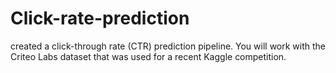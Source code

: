 # Click-rate-prediction

created a click-through rate (CTR) prediction pipeline. You will work with the Criteo Labs dataset that was used for a recent Kaggle competition.
